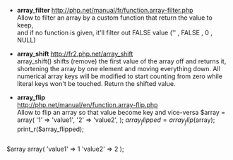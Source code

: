 * **array_filter**
http://php.net/manual/fr/function.array-filter.php   
Allow to filter an array by a custom function that return the value to keep,   
and if no function is given, it'll filter out FALSE value ('' , FALSE , 0 , NULL) 

* **array_shift**
http://fr2.php.net/array_shift   
array_shift() shifts (remove) the first value of the array off and returns it, shortening the array by one element and moving everything down. All numerical array keys will be modified to start counting from zero while literal keys won't be touched. Return the shifted value.

* **array_flip**   
http://php.net/manual/en/function.array-flip.php   
Allow to flip an array so that value become key and vice-versa
$array = array(
 '1' => 'value1',
 '2' => 'value2',
);
$array_flipped = array_flip($array);
print_r($array_flipped);
```
```
$array array(
 'value1' => 1
 'value2' => 2 
);

```
